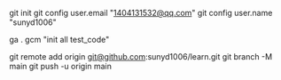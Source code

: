 git init
git config user.email "1404131532@qq.com"
git config user.name "sunyd1006"


ga .
gcm "init all test_code"

git remote add origin git@github.com:sunyd1006/learn.git
git branch -M main
git push -u origin main
